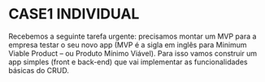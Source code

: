 # CASE1 INDIVIDUAL


Recebemos a seguinte tarefa urgente: precisamos montar um MVP para a empresa testar o seu novo app (MVP é a sigla em inglês para Minimum Viable Product – ou Produto Mínimo Viável). Para isso vamos construir um app simples (front e back-end) que vai implementar as funcionalidades básicas do CRUD.
